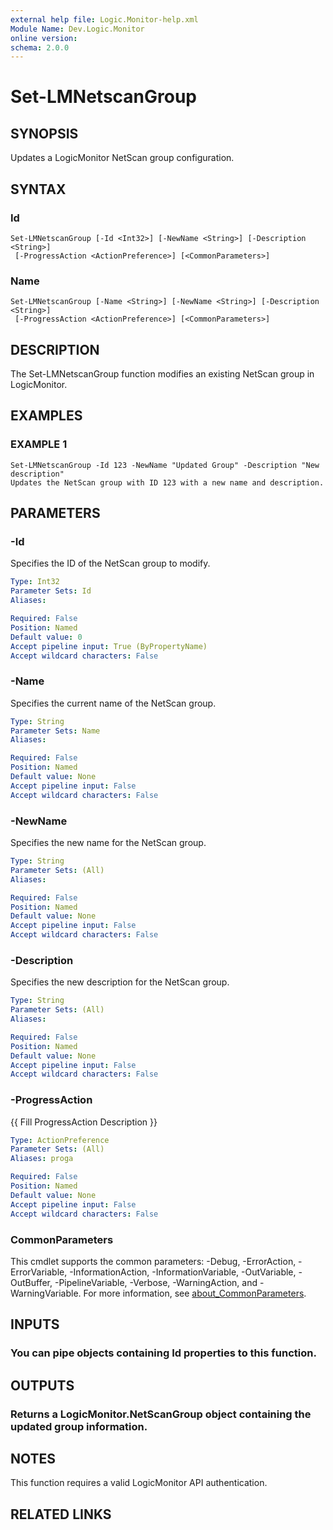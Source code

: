 ```yaml
---
external help file: Logic.Monitor-help.xml
Module Name: Dev.Logic.Monitor
online version:
schema: 2.0.0
---
```


# Set-LMNetscanGroup

## SYNOPSIS
Updates a LogicMonitor NetScan group configuration.

## SYNTAX

### Id
```
Set-LMNetscanGroup [-Id <Int32>] [-NewName <String>] [-Description <String>]
 [-ProgressAction <ActionPreference>] [<CommonParameters>]
```

### Name
```
Set-LMNetscanGroup [-Name <String>] [-NewName <String>] [-Description <String>]
 [-ProgressAction <ActionPreference>] [<CommonParameters>]
```

## DESCRIPTION
The Set-LMNetscanGroup function modifies an existing NetScan group in LogicMonitor.

## EXAMPLES

### EXAMPLE 1
```
Set-LMNetscanGroup -Id 123 -NewName "Updated Group" -Description "New description"
Updates the NetScan group with ID 123 with a new name and description.
```

## PARAMETERS

### -Id
Specifies the ID of the NetScan group to modify.

```yaml
Type: Int32
Parameter Sets: Id
Aliases:

Required: False
Position: Named
Default value: 0
Accept pipeline input: True (ByPropertyName)
Accept wildcard characters: False
```

### -Name
Specifies the current name of the NetScan group.

```yaml
Type: String
Parameter Sets: Name
Aliases:

Required: False
Position: Named
Default value: None
Accept pipeline input: False
Accept wildcard characters: False
```

### -NewName
Specifies the new name for the NetScan group.

```yaml
Type: String
Parameter Sets: (All)
Aliases:

Required: False
Position: Named
Default value: None
Accept pipeline input: False
Accept wildcard characters: False
```

### -Description
Specifies the new description for the NetScan group.

```yaml
Type: String
Parameter Sets: (All)
Aliases:

Required: False
Position: Named
Default value: None
Accept pipeline input: False
Accept wildcard characters: False
```

### -ProgressAction
{{ Fill ProgressAction Description }}

```yaml
Type: ActionPreference
Parameter Sets: (All)
Aliases: proga

Required: False
Position: Named
Default value: None
Accept pipeline input: False
Accept wildcard characters: False
```

### CommonParameters
This cmdlet supports the common parameters: -Debug, -ErrorAction, -ErrorVariable, -InformationAction, -InformationVariable, -OutVariable, -OutBuffer, -PipelineVariable, -Verbose, -WarningAction, and -WarningVariable. For more information, see [about_CommonParameters](http://go.microsoft.com/fwlink/?LinkID=113216).

## INPUTS

### You can pipe objects containing Id properties to this function.
## OUTPUTS

### Returns a LogicMonitor.NetScanGroup object containing the updated group information.
## NOTES
This function requires a valid LogicMonitor API authentication.

## RELATED LINKS
